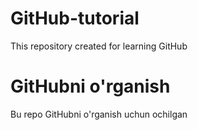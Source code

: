 # GitHub-tutorial
This repository created for learning GitHub

# GitHubni o'rganish
Bu repo GitHubni o'rganish uchun ochilgan
